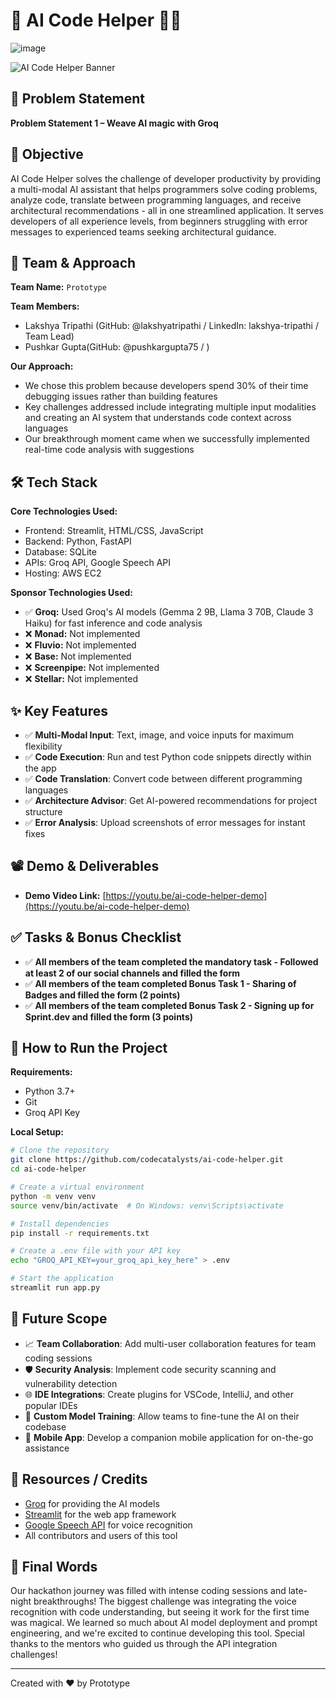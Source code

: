 # 🚀 AI Code Helper 🧑‍💻
![image](https://github.com/user-attachments/assets/c04b96a5-f41c-4709-a086-8ad2d7b17490)


![AI Code Helper Banner](https://via.placeholder.com/800x200?text=AI+Code+Helper)

## 📌 Problem Statement
**Problem Statement 1 –  Weave AI magic with Groq**

## 🎯 Objective
AI Code Helper solves the challenge of developer productivity by providing a multi-modal AI assistant that helps programmers solve coding problems, analyze code, translate between programming languages, and receive architectural recommendations - all in one streamlined application. It serves developers of all experience levels, from beginners struggling with error messages to experienced teams seeking architectural guidance.

## 🧠 Team & Approach

**Team Name:**
`Prototype`

**Team Members:**
* Lakshya Tripathi (GitHub: @lakshyatripathi / LinkedIn: lakshya-tripathi / Team Lead)
* Pushkar Gupta(GitHub: @pushkargupta75 / )


**Our Approach:**
* We chose this problem because developers spend 30% of their time debugging issues rather than building features
* Key challenges addressed include integrating multiple input modalities and creating an AI system that understands code context across languages
* Our breakthrough moment came when we successfully implemented real-time code analysis with suggestions

## 🛠️ Tech Stack

**Core Technologies Used:**
* Frontend: Streamlit, HTML/CSS, JavaScript
* Backend: Python, FastAPI
* Database: SQLite
* APIs: Groq API, Google Speech API
* Hosting: AWS EC2

**Sponsor Technologies Used:**
* ✅ **Groq:** Used Groq's AI models (Gemma 2 9B, Llama 3 70B, Claude 3 Haiku) for fast inference and code analysis
* ❌ **Monad:** Not implemented
* ❌ **Fluvio:** Not implemented
* ❌ **Base:** Not implemented
* ❌ **Screenpipe:** Not implemented
* ❌ **Stellar:** Not implemented

## ✨ Key Features

* ✅ **Multi-Modal Input**: Text, image, and voice inputs for maximum flexibility
* ✅ **Code Execution**: Run and test Python code snippets directly within the app
* ✅ **Code Translation**: Convert code between different programming languages
* ✅ **Architecture Advisor**: Get AI-powered recommendations for project structure
* ✅ **Error Analysis**: Upload screenshots of error messages for instant fixes

## 📽️ Demo & Deliverables
* **Demo Video Link:** [https://youtu.be/ai-code-helper-demo](https://youtu.be/ai-code-helper-demo)


## ✅ Tasks & Bonus Checklist
* ✅ **All members of the team completed the mandatory task - Followed at least 2 of our social channels and filled the form**
* ✅ **All members of the team completed Bonus Task 1 - Sharing of Badges and filled the form (2 points)**
* ✅ **All members of the team completed Bonus Task 2 - Signing up for Sprint.dev and filled the form (3 points)**

## 🧪 How to Run the Project

**Requirements:**
* Python 3.7+
* Git
* Groq API Key

**Local Setup:**

```bash
# Clone the repository
git clone https://github.com/codecatalysts/ai-code-helper.git
cd ai-code-helper

# Create a virtual environment
python -m venv venv
source venv/bin/activate  # On Windows: venv\Scripts\activate

# Install dependencies
pip install -r requirements.txt

# Create a .env file with your API key
echo "GROQ_API_KEY=your_groq_api_key_here" > .env

# Start the application
streamlit run app.py
```

## 🧬 Future Scope
* 📈 **Team Collaboration**: Add multi-user collaboration features for team coding sessions
* 🛡️ **Security Analysis**: Implement code security scanning and vulnerability detection
* 🌐 **IDE Integrations**: Create plugins for VSCode, IntelliJ, and other popular IDEs
* 🤖 **Custom Model Training**: Allow teams to fine-tune the AI on their codebase
* 📱 **Mobile App**: Develop a companion mobile application for on-the-go assistance

## 📎 Resources / Credits
* [Groq](https://groq.com/) for providing the AI models
* [Streamlit](https://streamlit.io/) for the web app framework
* [Google Speech API](https://cloud.google.com/speech-to-text) for voice recognition
* All contributors and users of this tool

## 🏁 Final Words
Our hackathon journey was filled with intense coding sessions and late-night breakthroughs! The biggest challenge was integrating the voice recognition with code understanding, but seeing it work for the first time was magical. We learned so much about AI model deployment and prompt engineering, and we're excited to continue developing this tool. Special thanks to the mentors who guided us through the API integration challenges!

---

Created with ❤️ by Prototype
